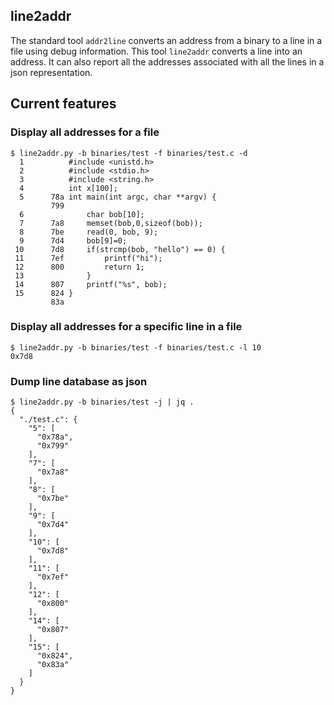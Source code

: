 ## line2addr

The standard tool `addr2line` converts an address from a binary to a line
in a file using debug information. This tool `line2addr` converts a line
into an address. It can also report all the addresses associated with
all the lines in a json representation.

## Current features
### Display all addresses for a file
```
$ line2addr.py -b binaries/test -f binaries/test.c -d
  1          #include <unistd.h>
  2          #include <stdio.h>
  3          #include <string.h>
  4          int x[100];
  5      78a int main(int argc, char **argv) {
         799
  6              char bob[10];
  7      7a8     memset(bob,0,sizeof(bob));
  8      7be     read(0, bob, 9);
  9      7d4     bob[9]=0;
 10      7d8     if(strcmp(bob, "hello") == 0) {
 11      7ef         printf("hi");
 12      800         return 1;
 13              }
 14      807     printf("%s", bob);
 15      824 }
         83a
```
### Display all addresses for a specific line in a file
```
$ line2addr.py -b binaries/test -f binaries/test.c -l 10
0x7d8
```
### Dump line database as json
```
$ line2addr.py -b binaries/test -j | jq .
{
  "./test.c": {
    "5": [
      "0x78a",
      "0x799"
    ],
    "7": [
      "0x7a8"
    ],
    "8": [
      "0x7be"
    ],
    "9": [
      "0x7d4"
    ],
    "10": [
      "0x7d8"
    ],
    "11": [
      "0x7ef"
    ],
    "12": [
      "0x800"
    ],
    "14": [
      "0x807"
    ],
    "15": [
      "0x824",
      "0x83a"
    ]
  }
}
```

